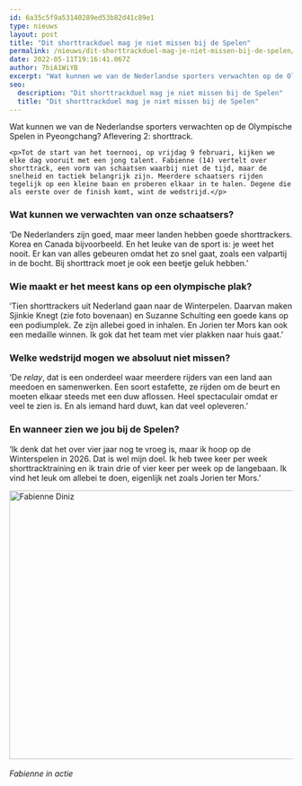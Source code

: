 ```yaml
---
id: 6a35c5f9a53140289ed53b82d41c89e1
type: nieuws
layout: post
title: "Dit shorttrackduel mag je niet missen bij de Spelen"
permalink: /nieuws/dit-shorttrackduel-mag-je-niet-missen-bij-de-spelen/
date: 2022-05-11T19:16:41.067Z
author: 7biA1WiYB
excerpt: "Wat kunnen we van de Nederlandse sporters verwachten op de Olympische Spelen in Pyeongchang? Aflevering 2: shorttrack.  "
seo:
  description: "Dit shorttrackduel mag je niet missen bij de Spelen"
  title: "Dit shorttrackduel mag je niet missen bij de Spelen"
---
```

Wat kunnen we van de Nederlandse sporters verwachten op de Olympische Spelen in Pyeongchang? Aflevering 2: shorttrack.  

    <p>Tot de start van het toernooi, op vrijdag 9 februari, kijken we elke dag vooruit met een jong talent. Fabienne (14) vertelt over shorttrack, een vorm van schaatsen waarbij niet de tijd, maar de snelheid en tactiek belangrijk zijn. Meerdere schaatsers rijden tegelijk op een kleine baan en proberen elkaar in te halen. Degene die als eerste over de finish komt, wint de wedstrijd.</p>
<h3>Wat kunnen we verwachten van onze schaatsers?</h3>
<p>‘De Nederlanders zijn goed, maar meer landen hebben goede shorttrackers. Korea en Canada bijvoorbeeld. En het leuke van de sport is: je weet het nooit. Er kan van alles gebeuren omdat het zo snel gaat, zoals een valpartij in de bocht. Bij shorttrack moet je ook een beetje geluk hebben.’</p>
<h3>Wie maakt er het meest kans op een olympische plak?</h3>
<p>‘Tien shorttrackers uit Nederland gaan naar de Winterpelen. Daarvan maken Sjinkie Knegt (zie foto bovenaan) en Suzanne Schulting een goede kans op een podiumplek. Ze zijn allebei goed in inhalen. En Jorien ter Mors kan ook een medaille winnen. Ik gok dat het team met vier plakken naar huis gaat.’</p>
<h3>Welke wedstrijd mogen we absoluut niet missen?</h3>
<p>‘De <em>relay</em>, dat is een onderdeel waar meerdere rijders van een land aan meedoen en samenwerken. Een soort estafette, ze rijden om de beurt en moeten elkaar steeds met een duw aflossen. Heel spectaculair omdat er veel te zien is. En als iemand hard duwt, kan dat veel opleveren.’</p>
<h3>En wanneer zien we jou bij de Spelen?</h3>
<p>‘Ik denk dat het over vier jaar nog te vroeg is, maar ik hoop op de Winterspelen in 2026. Dat is wel mijn doel. Ik heb twee keer per week shorttracktraining en ik train drie of vier keer per week op de langebaan. Ik vind het leuk om allebei te doen, eigenlijk net zoals Jorien ter Mors.’</p>
<p><div class="media media-element-container media-default"><div id="file-420947" class="file file-image file-image-png">

        
  
  <div class="content">
    <img alt="Fabienne Diniz" title="Fabienne Diniz" height="478" width="750" class="media-element file-default" data-delta="1" src="https://original.sevendays.nl/sites/default/files/Fabienne7days.PNG">  </div>

  
</div>
</div><br><em>Fabienne in actie</em>  
